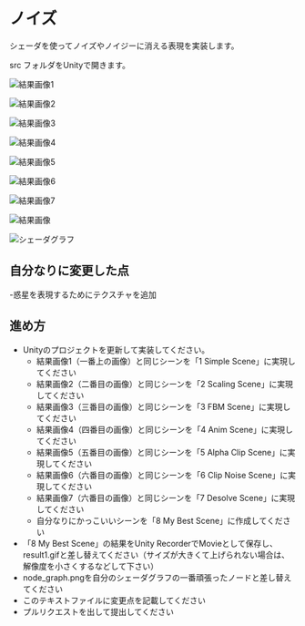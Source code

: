
# ノイズ

シェーダを使ってノイズやノイジーに消える表現を実装します。

src フォルダをUnityで開きます。

![結果画像1](https://github.com/Iketerumanato/ComingHome/assets/74332407/be124645-8f76-4116-b915-aeec74b62466)

![結果画像2](https://github.com/Iketerumanato/ComingHome/assets/74332407/901fb243-3a78-49be-b982-15cf0f7c5427)

![結果画像3](https://github.com/Iketerumanato/ComingHome/assets/74332407/f9e7a3f4-92a9-44ae-a8b3-8aa5c5c8f54b)

![結果画像4](https://github.com/Iketerumanato/ComingHome/assets/74332407/d618f573-ef90-4b5d-a23f-07442da5aed1)

![結果画像5](https://github.com/Iketerumanato/ComingHome/assets/74332407/7a42b149-fec0-456f-bb4b-1e9366888338)

![結果画像6](https://github.com/Iketerumanato/ComingHome/assets/74332407/8de62caf-50a9-47b6-994c-5af48c971a9b)

![結果画像7](https://github.com/Iketerumanato/ComingHome/assets/74332407/3761ac50-f9b2-4c03-b0f0-975b199b5a27)

![結果画像](https://github.com/Iketerumanato/ComingHome/assets/74332407/f97375f6-2472-43bf-9d4e-2cae400883b1)

![シェーダグラフ](https://github.com/Iketerumanato/ComingHome/assets/74332407/c5ae16db-cd3e-42f6-8fe9-6f4227b481c1)

## 自分なりに変更した点
-惑星を表現するためにテクスチャを追加

## 進め方

- Unityのプロジェクトを更新して実装してください。
  - 結果画像1（一番上の画像）と同じシーンを「1 Simple Scene」に実現してください
  - 結果画像2（二番目の画像）と同じシーンを「2 Scaling Scene」に実現してください
  - 結果画像3（三番目の画像）と同じシーンを「3 FBM Scene」に実現してください
  - 結果画像4（四番目の画像）と同じシーンを「4 Anim Scene」に実現してください
  - 結果画像5（五番目の画像）と同じシーンを「5 Alpha Clip Scene」に実現してください
  - 結果画像6（六番目の画像）と同じシーンを「6 Clip Noise Scene」に実現してください
  - 結果画像7（六番目の画像）と同じシーンを「7 Desolve Scene」に実現してください
  - 自分なりにかっこいいシーンを「8 My Best Scene」に作成してください
- 「8 My Best Scene」の結果をUnity RecorderでMovieとして保存し、result1.gifと差し替えてください（サイズが大きくて上げられない場合は、解像度を小さくするなどして下さい）
- node_graph.pngを自分のシェーダグラフの一番頑張ったノードと差し替えてください
- このテキストファイルに変更点を記載してください
- プルリクエストを出して提出してください
